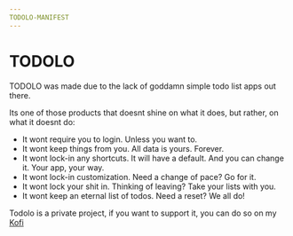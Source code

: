 ```yaml
---
TODOLO-MANIFEST
---
```


# TODOLO

TODOLO was made due to the lack of goddamn simple todo list apps out there.

Its one of those products that doesnt shine on what it does, but rather,
on what it doesnt do:

- It wont require you to login. Unless you want to.
- It wont keep things from you. All data is yours. Forever.
- It wont lock-in any shortcuts. It will have a default. And you can change it. Your app, your way.
- It wont lock-in customization. Need a change of pace? Go for it.
- It wont lock your shit in. Thinking of leaving? Take your lists with you.
- It wont keep an eternal list of todos. Need a reset? We all do!

Todolo is a private project, if you want to support it, you can do so on my [Kofi](https://ko-fi.com/claudiacvlho)
